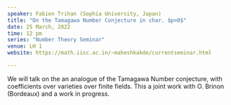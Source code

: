 ```yaml
---
speaker: Fabien Trihan (Sophia University, Japan)
title: "On the Tamagawa Number Conjecture in char. $p>0$"
date: 25 March, 2022
time: 12 pm
series: "Number Theory Seminar"
venue: LH 1
website: https://math.iisc.ac.in/~maheshkakde/currentseminar.html

---
```


We will talk on the an analogue of the Tamagawa Number conjecture, with coefficients over varieties over finite fields. This a joint work with O. Brinon (Bordeaux) and a work in progress.
